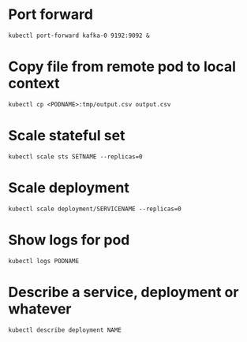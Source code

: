 # Port forward

    kubectl port-forward kafka-0 9192:9092 &

# Copy file from remote pod to local context

    kubectl cp <PODNAME>:tmp/output.csv output.csv

# Scale stateful set

    kubectl scale sts SETNAME --replicas=0

# Scale deployment

    kubectl scale deployment/SERVICENAME --replicas=0

# Show logs for pod

    kubectl logs PODNAME

# Describe a service, deployment or whatever

    kubectl describe deployment NAME
